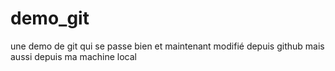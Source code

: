 # demo_git
une demo de git qui se passe bien
et maintenant modifié depuis github
mais aussi depuis ma machine local 

